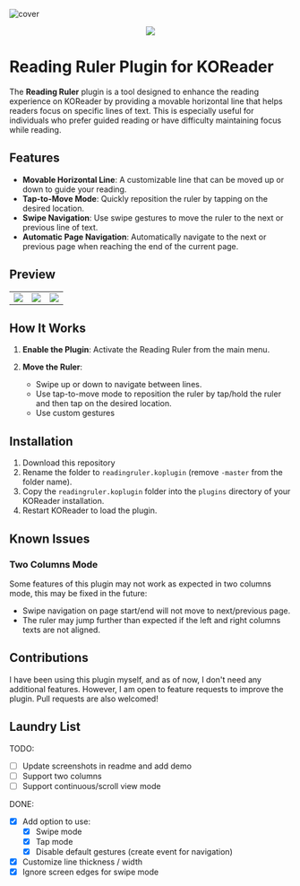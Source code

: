 ![cover](https://github.com/user-attachments/assets/e2d5d86d-3376-46a6-a265-9be218021b14)

<p align="center">
  <a href="https://ko-fi.com/syakhisk" target="_blank"> <img src="https://ko-fi.com/img/githubbutton_sm.svg"/> </a> 
</p>

# Reading Ruler Plugin for KOReader

The **Reading Ruler** plugin is a tool designed to enhance the reading experience on KOReader by providing a movable horizontal line that helps readers focus on specific lines of text. This is especially useful for individuals who prefer guided reading or have difficulty maintaining focus while reading.

## Features

- **Movable Horizontal Line**: A customizable line that can be moved up or down to guide your reading.
- **Tap-to-Move Mode**: Quickly reposition the ruler by tapping on the desired location.
- **Swipe Navigation**: Use swipe gestures to move the ruler to the next or previous line of text.
- **Automatic Page Navigation**: Automatically navigate to the next or previous page when reaching the end of the current page.

## Preview

<table>
   <tr>
      <td>
         <img src="https://github.com/user-attachments/assets/66661951-c5b5-4d9c-9c4c-c1817570c885">
      </td>
      <td>
         <img src="https://github.com/user-attachments/assets/2695732c-c366-489e-af21-fa4b278fdf7c">
      </td>
      <td>
         <img src="https://github.com/user-attachments/assets/22dce65c-4285-4dd8-a49e-25855838a3ac">
      </td>
   </tr>
</table>

## How It Works

1. **Enable the Plugin**: Activate the Reading Ruler from the main menu.
2. **Move the Ruler**:

   - Swipe up or down to navigate between lines.
   - Use tap-to-move mode to reposition the ruler by tap/hold the ruler and then tap on the desired location.
   - Use custom gestures

## Installation

1. Download this repository
2. Rename the folder to `readingruler.koplugin` (remove `-master` from the folder name).
3. Copy the `readingruler.koplugin` folder into the `plugins` directory of your KOReader installation.
4. Restart KOReader to load the plugin.

## Known Issues

### Two Columns Mode

Some features of this plugin may not work as expected in two columns mode, this may be fixed in the future:

- Swipe navigation on page start/end will not move to next/previous page.
- The ruler may jump further than expected if the left and right columns texts are not aligned.

## Contributions

I have been using this plugin myself, and as of now, I don't need any additional features. However, I am open to feature requests to improve the plugin. Pull requests are also welcomed!

## Laundry List

TODO:

- [ ] Update screenshots in readme and add demo
- [ ] Support two columns
- [ ] Support continuous/scroll view mode

DONE:

- [x] Add option to use:
  - [x] Swipe mode
  - [x] Tap mode
  - [x] Disable default gestures (create event for navigation)
- [x] Customize line thickness / width
- [x] Ignore screen edges for swipe mode
